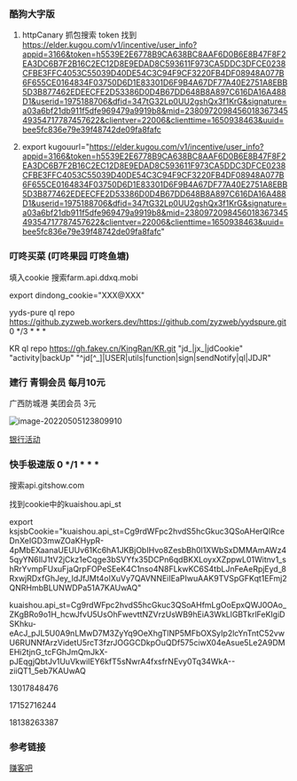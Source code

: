 ### 酷狗大字版

1. httpCanary   抓包搜索 token   找到  https://elder.kugou.com/v1/incentive/user_info?appid=3166&token=h5539E2E6778B9CA638BC8AAF6D0B6E8B47F8F2EA3DC6B7F2B16C2EC12D8E9EDAD8C593611F973CA5DDC3DFCE0238CFBE3FFC4053C55039D40DE54C3C94F9CF3220FB4DF08948A077B6F655CE0164834F03750D6D1E83301D6F9B4A67DF77A40E2751A8EBB5D3B877462EDEECFE2D53386D0D4B67DD648B8A897C616DA16A488D1&userid=1975188706&dfid=347tG32Lp0UU2gshQx3f1KrG&signature=a03a6bf21db911f5dfe969479a9919b8&mid=238097209845601836734549354717787457622&clientver=22006&clienttime=1650938463&uuid=bee5fc836e79e39f48742de09fa8fafc



2. export kugouurl="https://elder.kugou.com/v1/incentive/user_info?appid=3166&token=h5539E2E6778B9CA638BC8AAF6D0B6E8B47F8F2EA3DC6B7F2B16C2EC12D8E9EDAD8C593611F973CA5DDC3DFCE0238CFBE3FFC4053C55039D40DE54C3C94F9CF3220FB4DF08948A077B6F655CE0164834F03750D6D1E83301D6F9B4A67DF77A40E2751A8EBB5D3B877462EDEECFE2D53386D0D4B67DD648B8A897C616DA16A488D1&userid=1975188706&dfid=347tG32Lp0UU2gshQx3f1KrG&signature=a03a6bf21db911f5dfe969479a9919b8&mid=238097209845601836734549354717787457622&clientver=22006&clienttime=1650938463&uuid=bee5fc836e79e39f48742de09fa8fafc"



### 叮咚买菜 (叮咚果园 叮咚鱼塘)

填入cookie   搜索farm.api.ddxq.mobi

export dindong_cookie="XXX@XXX"







yyds-pure  ql repo https://github.zyzweb.workers.dev/https://github.com/zyzweb/yydspure.git     0 */3 * * *

KR    ql repo https://gh.fakev.cn/KingRan/KR.git "jd_|jx_|jdCookie" "activity|backUp" "^jd[^_]|USER|utils|function|sign|sendNotify|ql|JDJR"





### 建行 青铜会员 每月10元



广西防城港  美团会员 3元





![image-20220505123809910](http://zhuyuanzheng1.top/image-20220505123809910.png)



[银行活动](https://www.52pojie.cn/forum.php?mod=viewthread&tid=1630491&extra=page%3D1%26filter%3Dtypeid%26typeid%3D203)



### 快手极速版  0 */1 * * * 

搜索api.gitshow.com

找到cookie中的kuaishou.api_st

export ksjsbCookie="kuaishou.api_st=Cg9rdWFpc2hvdS5hcGkuc3QSoAHerQIRceDnXeIGD3mwZOaKHypR-4pMbEXaanaUEUUv61Kc6hA1JKBjObIHvo8ZesbBh0l1XWbSxDMMAmAWz45qyYN6IlJ1tV2jCkz1eCqge3bSVYfx35DCPn6qdBKXLoyxXZppwL01Witnv1_shRrYvmpFUxuFjaQrpFOPeSEeK4C1nso4N8FLkwKC6S4tbLJnFeAeRpjEyd_8RxwjRDxfGhJey_IdJfJMt4oIXuVy7QAVNNEiIEaPIwuAAK9TVSpGFKqt1EFmj2QNRHmbBLUNWDPa51A7KAUwAQ"





kuaishou.api_st=Cg9rdWFpc2hvdS5hcGkuc3QSoAHfmLgOoEpxQWJ0OAo_ZKgBRo9o1H_hcwJfvU5UsOhFwevttNZVrzUsWB9hEiA3WkLlGBTkrlFeKIgiDSKhku-eAcJ_pJL5U0A9nLMwD7M3ZyYq9OeXhgTlNP5MFbOXSyIp2lcYnTntC52vwU6RUNNfArzVidetU5rcT3fzrJOGGCDkpOuQDf575ciwX04eAsue5Le2A9DMEHi2tjnG_tcFGhJmQmJkX-pJEqgjQbtJv1UuVkwiIEY6kfT5sNwrA4fxsfrNEvy0Tq34WkA--ziiQT1_5eb7KAUwAQ



13017848476

17152716244

18138263387









### 参考链接

[赚客吧](https://www.zuanke88.com/)
